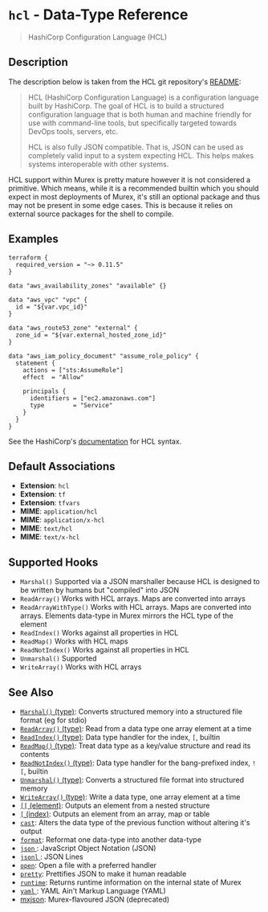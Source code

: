 # `hcl` - Data-Type Reference

> HashiCorp Configuration Language (HCL)

## Description

The description below is taken from the HCL git repository's [README](https://github.com/hashicorp/hcl):

> HCL (HashiCorp Configuration Language) is a configuration language built by
> HashiCorp. The goal of HCL is to build a structured configuration language
> that is both human and machine friendly for use with command-line tools, but
> specifically targeted towards DevOps tools, servers, etc.
>
> HCL is also fully JSON compatible. That is, JSON can be used as completely
> valid input to a system expecting HCL. This helps makes systems interoperable
> with other systems.

HCL support within Murex is pretty mature however it is not considered a
primitive. Which means, while it is a recommended builtin which you should
expect in most deployments of Murex, it's still an optional package and
thus may not be present in some edge cases. This is because it relies on
external source packages for the shell to compile.

## Examples

    terraform {
      required_version = "~> 0.11.5"
    }

    data "aws_availability_zones" "available" {}

    data "aws_vpc" "vpc" {
      id = "${var.vpc_id}"
    }

    data "aws_route53_zone" "external" {
      zone_id = "${var.external_hosted_zone_id}"
    }

    data "aws_iam_policy_document" "assume_role_policy" {
      statement {
        actions = ["sts:AssumeRole"]
        effect  = "Allow"

        principals {
          identifiers = ["ec2.amazonaws.com"]
          type        = "Service"
        }
      }
    }

See the HashiCorp's [documentation](https://github.com/hashicorp/hcl) for HCL syntax.

## Default Associations

- **Extension**: `hcl`
- **Extension**: `tf`
- **Extension**: `tfvars`
- **MIME**: `application/hcl`
- **MIME**: `application/x-hcl`
- **MIME**: `text/hcl`
- **MIME**: `text/x-hcl`

## Supported Hooks

- `Marshal()`
  Supported via a JSON marshaller because HCL is designed to be written by humans but "compiled" into JSON
- `ReadArray()`
  Works with HCL arrays. Maps are converted into arrays
- `ReadArrayWithType()`
  Works with HCL arrays. Maps are converted into arrays. Elements data-type in Murex mirrors the HCL type of the element
- `ReadIndex()`
  Works against all properties in HCL
- `ReadMap()`
  Works with HCL maps
- `ReadNotIndex()`
  Works against all properties in HCL
- `Unmarshal()`
  Supported
- `WriteArray()`
  Works with HCL arrays

## See Also

- [`Marshal()` (type)](/apis/Marshal.md):
  Converts structured memory into a structured file format (eg for stdio)
- [`ReadArray()` (type)](/apis/ReadArray.md):
  Read from a data type one array element at a time
- [`ReadIndex()` (type)](/apis/ReadIndex.md):
  Data type handler for the index, `[`, builtin
- [`ReadMap()` (type)](/apis/ReadMap.md):
  Treat data type as a key/value structure and read its contents
- [`ReadNotIndex()` (type)](/apis/ReadNotIndex.md):
  Data type handler for the bang-prefixed index, `![`, builtin
- [`Unmarshal()` (type)](/apis/Unmarshal.md):
  Converts a structured file format into structured memory
- [`WriteArray()` (type)](/apis/WriteArray.md):
  Write a data type, one array element at a time
- [`[[` (element)](/commands/element.md):
  Outputs an element from a nested structure
- [`[` (index)](/commands/index2.md):
  Outputs an element from an array, map or table
- [`cast`](/commands/cast.md):
  Alters the data type of the previous function without altering it's output
- [`format`](/commands/format.md):
  Reformat one data-type into another data-type
- [`json` ](/types/json.md):
  JavaScript Object Notation (JSON)
- [`jsonl` ](/types/jsonl.md):
  JSON Lines
- [`open`](/commands/open.md):
  Open a file with a preferred handler
- [`pretty`](/commands/pretty.md):
  Prettifies JSON to make it human readable
- [`runtime`](/commands/runtime.md):
  Returns runtime information on the internal state of Murex
- [`yaml` ](/types/yaml.md):
  YAML Ain't Markup Language (YAML)
- [mxjson](/types/mxjson.md):
  Murex-flavoured JSON (deprecated)
